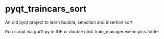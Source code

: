 # pyqt_traincars_sort
An old pyqt project to learn bubble, selection and insertion sort

Run script via gui11.py in IDE or double click train_manager.exe in pics folder
